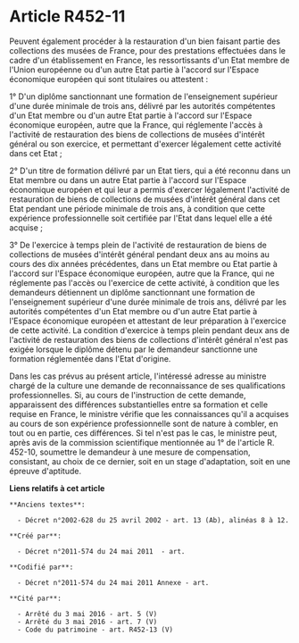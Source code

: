 # Article R452-11

Peuvent également procéder à la restauration d'un bien faisant partie des collections des musées de France, pour des
prestations effectuées dans le cadre d'un établissement en France, les ressortissants d'un Etat membre de l'Union européenne
ou d'un autre Etat partie à l'accord sur l'Espace économique européen qui sont titulaires ou attestent :

1° D'un diplôme sanctionnant une formation de l'enseignement supérieur d'une durée minimale de trois ans, délivré par les
autorités compétentes d'un Etat membre ou d'un autre Etat partie à l'accord sur l'Espace économique européen, autre que la
France, qui réglemente l'accès à l'activité de restauration des biens de collections de musées d'intérêt général ou son
exercice, et permettant d'exercer légalement cette activité dans cet Etat ;

2° D'un titre de formation délivré par un Etat tiers, qui a été reconnu dans un Etat membre ou dans un autre Etat partie à
l'accord sur l'Espace économique européen et qui leur a permis d'exercer légalement l'activité de restauration de biens de
collections de musées d'intérêt général dans cet Etat pendant une période minimale de trois ans, à condition que cette
expérience professionnelle soit certifiée par l'Etat dans lequel elle a été acquise ;

3° De l'exercice à temps plein de l'activité de restauration de biens de collections de musées d'intérêt général pendant deux
ans au moins au cours des dix années précédentes, dans un Etat membre ou Etat partie à l'accord sur l'Espace économique
européen, autre que la France, qui ne réglemente pas l'accès ou l'exercice de cette activité, à condition que les demandeurs
détiennent un diplôme sanctionnant une formation de l'enseignement supérieur d'une durée minimale de trois ans, délivré par
les autorités compétentes d'un Etat membre ou d'un autre Etat partie à l'Espace économique européen et attestant de leur
préparation à l'exercice de cette activité. La condition d'exercice à temps plein pendant deux ans de l'activité de
restauration des biens de collections d'intérêt général n'est pas exigée lorsque le diplôme détenu par le demandeur
sanctionne une formation réglementée dans l'Etat d'origine.

Dans les cas prévus au présent article, l'intéressé adresse au ministre chargé de la culture une demande de reconnaissance de
ses qualifications professionnelles. Si, au cours de l'instruction de cette demande, apparaissent des différences
substantielles entre sa formation et celle requise en France, le ministre vérifie que les connaissances qu'il a acquises au
cours de son expérience professionnelle sont de nature à combler, en tout ou en partie, ces différences. Si tel n'est pas le
cas, le ministre peut, après avis de la commission scientifique mentionnée au 1° de l'article R. 452-10, soumettre le
demandeur à une mesure de compensation, consistant, au choix de ce dernier, soit en un stage d'adaptation, soit en une
épreuve d'aptitude.

**Liens relatifs à cet article**

	**Anciens textes**:

	  - Décret n°2002-628 du 25 avril 2002 - art. 13 (Ab), alinéas 8 à 12.

	**Créé par**:

	  - Décret n°2011-574 du 24 mai 2011  - art.

	**Codifié par**:

	  - Décret n°2011-574 du 24 mai 2011 Annexe - art.

	**Cité par**:

	  - Arrêté du 3 mai 2016 - art. 5 (V)
	  - Arrêté du 3 mai 2016 - art. 7 (V)
	  - Code du patrimoine - art. R452-13 (V)
